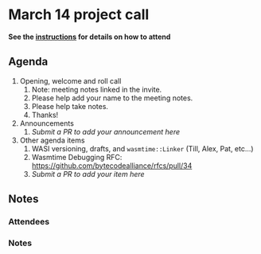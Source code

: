 # March 14 project call

**See the [instructions](../README.md) for details on how to attend**

## Agenda

1. Opening, welcome and roll call
    1. Note: meeting notes linked in the invite.
    1. Please help add your name to the meeting notes.
    1. Please help take notes.
    1. Thanks!
1. Announcements
    1. _Submit a PR to add your announcement here_
1. Other agenda items
    1. WASI versioning, drafts, and `wasmtime::Linker` (Till, Alex, Pat, etc...)
    2. Wasmtime Debugging RFC: https://github.com/bytecodealliance/rfcs/pull/34
    1. _Submit a PR to add your item here_

## Notes

### Attendees

### Notes
